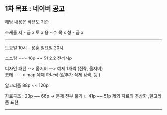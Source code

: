 
## 1차 목표 : 네이버  [공고](https://recruit.navercorp.com/micro/techopen/2022)

해당 내용은 작년도 기준 


스케줄 
지 -   금 x   토 x
용 -   수 목 x 
성 -   금 x   

----------------------------------------------------------------------------------
토요일 10시 - 용훈 
일요일 20시

스프링 ==> 16p ~~ 51  2.2 전까지p

디자인 패턴 --> 옵저버 --> 예제 1개씩 (전략, 옵저버)  
코테 ----> map 예제 하나씩 (값추가 삭제 검색..등 )

알고리즘 88p ~~ 126p


자료구조 : 23p ~~ 66p  -> 문제 전부 풀기
ㄴ 41p ~~ 51p 제외  자료의 추상화 ,알고리즘 표현

----------------------------------------------------------------------------------------


